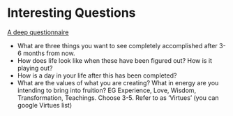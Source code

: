 # Interesting Questions

[A deep questionnaire](Interesting%20Questions%201817eec7cd6b48c5b385c8162b84a6bc/A%20deep%20questionnaire%2020dd4569a5654b06829abc1339e7bb61.md)

- What are three things you want to see completely accomplished after 3-6 months from now.
- How does life look like when these have been figured out? How is it playing out?
- How is a day in your life after this has been completed?
- What are the values of what you are creating? What in energy are you intending to bring into fruition? EG Experience, Love, Wisdom, Transformation, Teachings. Choose 3-5. Refer to as ‘Virtues’ (you can google Virtues list)